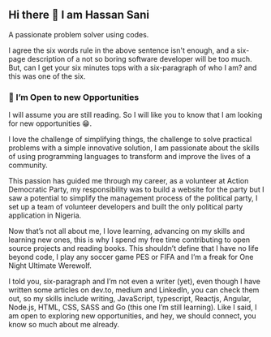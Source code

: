 ## Hi there 👋 I am Hassan Sani

A passionate problem solver using codes.

I agree the six words rule in the above sentence isn't enough, and a six-page description of a not so boring software developer will be too much. But, can I get your six minutes tops with a six-paragraph of who I am? and this was one of the six.

### 🤔 I’m Open to new Opportunities
I will assume you are still reading. So I will like you to know that I am looking for new opportunities 😁.

I love the challenge of simplifying things, the challenge to solve practical problems with a simple innovative solution, I am passionate about the skills of using programming languages to transform and improve the lives of a community.

This passion has guided me through my career, as a volunteer at Action Democratic Party, my responsibility was to build a website for the party but I saw a potential to simplify the management process of the political party, I set up a team of volunteer developers and built the only political party application in Nigeria.

Now that’s not all about me, I love learning, advancing on my skills and learning new ones, this is why I spend my free time contributing to open source projects and reading books. This shouldn’t define that I have no life beyond code, I play any soccer game PES or FIFA and I’m a freak for One Night Ultimate Werewolf.

I told you, six-paragraph and I’m not even a writer (yet), even though I have written some articles on dev.to, medium and LinkedIn, you can check them out, so my skills include writing, JavaScript, typescript, Reactjs, Angular, Node.js, HTML, CSS, SASS and Go (this one I’m still learning). Like I said, I am open to exploring new opportunities, and hey, we should connect, you know so much about me already.

<!--
**inidaname/inidaname** is a ✨ _special_ ✨ repository because its `README.md` (this file) appears on your GitHub profile.

Here are some ideas to get you started:

- 🔭 I’m currently working on ...
- 🌱 I’m currently learning ...
- 👯 I’m looking to collaborate on ...

- 💬 Ask me about ...
- 📫 How to reach me: ...
- 😄 Pronouns: ...
- ⚡ Fun fact: ...
-->
